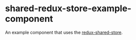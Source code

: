 # shared-redux-store-example-component

An example component that uses the [redux-shared-store](https://github.com/zachary-sierakowski/redux-shared-store).
